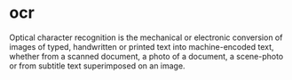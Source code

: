 # ocr
Optical character recognition is the mechanical or electronic conversion of images of typed, handwritten or printed text into machine-encoded text, whether from a scanned document, a photo of a document, a scene-photo or from subtitle text superimposed on an image.

